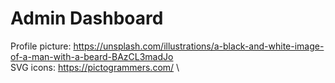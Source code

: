 # Admin Dashboard

Profile picture: https://unsplash.com/illustrations/a-black-and-white-image-of-a-man-with-a-beard-BAzCL3madJo \
SVG icons: https://pictogrammers.com/ \